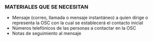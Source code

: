 ### MATERIALES QUE SE NECESITAN
* Mensaje (correo, llamada o mensaje instantáneo) a quien dirige o representa la OSC con la cual se establecerá el contacto inicial
* Números telefónicos de las personas a contactar en la OSC
* Notas de seguimiento al mensaje


